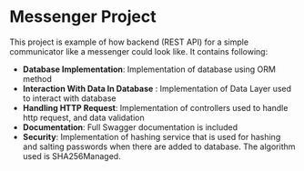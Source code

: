# Messenger Project
This project is example of how backend (REST API) for a simple communicator like a messenger could look like. It contains following:

* **Database Implementation**:  Implementation of database using ORM method
* **Interaction With Data In Database** : Implementation of Data Layer used to interact with database
* **Handling HTTP Request**: Implementation of controllers used to handle http request, and data validation
* **Documentation**: Full Swagger documentation is included   
* **Security**: Implementation of hashing service that is used for hashing and salting passwords when there are added to database. The algorithm used is SHA256Managed.
